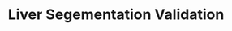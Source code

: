 ---
title: Liver Segementation Validation
dateMonthYear: December 2021
description: Parses region of interest (ROI), applies a mask over the ROI, removes unnecessary portions within the image, and 2D and 3D visualization of the liver (3D visualization concatenates the layers).
type: page
topic: project
link: "https://github.com/kashyab12/liver-segmentation-validation"
image: "./project-img/liversegproc.png"
---